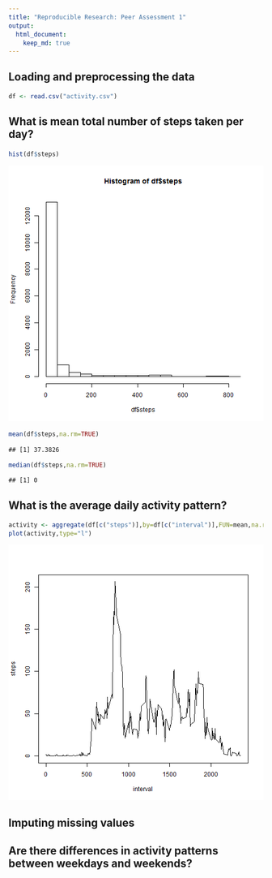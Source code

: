 ```yaml
---
title: "Reproducible Research: Peer Assessment 1"
output: 
  html_document:
    keep_md: true
---
```



## Loading and preprocessing the data

```r
df <- read.csv("activity.csv")
```
## What is mean total number of steps taken per day?

```r
hist(df$steps)
```

![plot of chunk unnamed-chunk-2](figure/unnamed-chunk-2-1.png) 

```r
mean(df$steps,na.rm=TRUE)
```

```
## [1] 37.3826
```

```r
median(df$steps,na.rm=TRUE)
```

```
## [1] 0
```
## What is the average daily activity pattern?

```r
activity <- aggregate(df[c("steps")],by=df[c("interval")],FUN=mean,na.rm=TRUE)
plot(activity,type="l")
```

![plot of chunk unnamed-chunk-3](figure/unnamed-chunk-3-1.png) 
## Imputing missing values



## Are there differences in activity patterns between weekdays and weekends?

